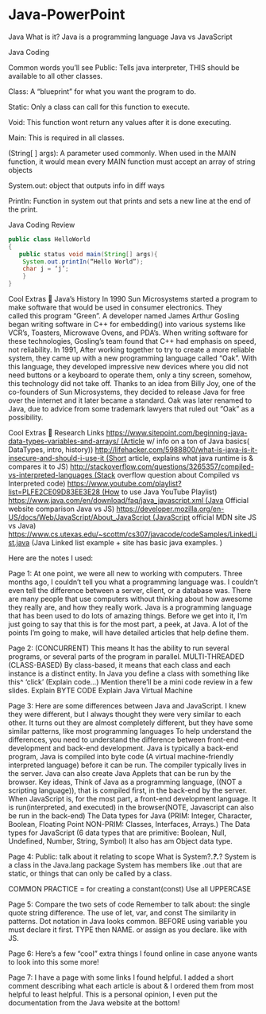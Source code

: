 # Java-PowerPoint
Java
What is it?
Java is a programming language
     Java 		   vs	   JavaScript

Java Coding

Common words you’ll see
Public: Tells java interpreter, THIS should be available to all other classes.

Class: A “blueprint” for what you want the program to do.

Static: Only a class can call for this function to execute.

Void: This function wont return any values after it is done executing.

Main: This is required in all classes.

(String[ ] args): A parameter used commonly. When used in the MAIN function, it would mean every MAIN function must accept an array of string objects

System.out: object that outputs info in diff ways

Println: Function in system out that prints and sets a new line at the end of the print.

Java Coding Review

```java
public class HelloWorld
{
   public status void main(String[] args){
	System.out.printIn(“Hello World”);
	char j = ‘j’;
	}
}
```

Cool Extras 		Java’s History
In 1990 Sun Microsystems started a program to make software that would be used in consumer electronics. They called this program “Green”. A developer named James Arthur Gosling began writing software in C++ for embedding() into various systems like VCR’s, Toasters, Microwave Ovens, and PDA’s. When writing software for these technologies, Gosling’s team found that C++ had emphasis on speed, not reliability. In 1991, After working together to try to create a more reliable system, they came up with a new programming language called “Oak”. With this language, they developed impressive new devices where you did not need buttons or a keyboard to operate them, only a tiny screen, somehow, this technology did not take off. Thanks to an idea from Billy Joy, one of the co-founders of Sun Microsystems, they decided to release Java for free over the internet and it later became a standard. Oak was later renamed to Java, due to advice from some trademark lawyers that ruled out “Oak” as a possibility.

Cool Extras 			Research
Links
https://www.sitepoint.com/beginning-java-data-types-variables-and-arrays/ (Article w/ info on a ton of Java basics( DataTypes, intro, history))
http://lifehacker.com/5988800/what-is-java-is-it-insecure-and-should-i-use-it (Short article, explains what java runtime is & compares it to JS)
http://stackoverflow.com/questions/3265357/compiled-vs-interpreted-languages (Stack overflow question about Compiled vs Interpreted code)
https://www.youtube.com/playlist?list=PLFE2CE09D83EE3E28 (How to use Java YouTube Playlist)
https://www.java.com/en/download/faq/java_javascript.xml (Java Official website comparison Java vs JS)
https://developer.mozilla.org/en-US/docs/Web/JavaScript/About_JavaScript (JavaScript official MDN site JS vs Java)
https://www.cs.utexas.edu/~scottm/cs307/javacode/codeSamples/LinkedList.java (Java Linked list example + site has basic java examples. )

Here are the notes I used:

Page 1:
At one point, we were all new to working with computers. Three months ago, I couldn’t tell you what a programming language was. I couldn’t even tell the difference between a server, client, or a database was. There are many people that use computers without thinking about how awesome they really are, and how they really work. Java is a programming language that has been used to do lots of amazing things. Before we get into it, I’m just going to say that this is for the most part, a peek, at Java. A lot of the points I’m going to make, will have detailed articles that help define them.


Page 2:
(CONCURRENT) This means It has the ability to run several programs, or several parts of the program in parallel. MULTI-THREADED
(CLASS-BASED) By class-based, it means that each class and each instance is a distinct entity. In Java you define a class with something like this^ ‘click’
(Explain code…) Mention there’ll be a mini code review in a few slides.
Explain BYTE CODE
Explain Java Virtual Machine

Page 3:
Here are some differences between Java and JavaScript. I knew they were different, but I always thought they were very similar to each other. It turns out they are almost completely different, but they have some similar patterns, like most programming languages
To help understand the differences, you need to understand the difference between front-end development and back-end development.
Java is typically a back-end program, Java is compiled into byte code (A virtual machine-friendly interpreted language) before it can be run. The compiler typically lives in the server. Java can also create Java Applets that can be run by the browser.
Key ideas, Think of Java as a programming language, ((NOT a scripting language)), that is compiled first, in the back-end by the server. When JavaScript is, for the most part, a front-end development language. It is run(interpreted, and executed) in the browser(NOTE, Javascript can also be run in the back-end)
The Data types for Java (PRIM: Integer, Character, Boolean, Floating Point NON-PRIM: Classes, Interfaces, Arrays.)
The Data types for JavaScript (6 data types that are primitive: Boolean, Null, Undefined, Number, String, Symbol) It also has am Object data type.

Page 4:
Public: talk about it relating to scope
What is System?.___?.___?
System is a class in the Java.lang package
System has members like .out that are static, or things that can only be called by a class.

COMMON PRACTICE = for creating a constant(const) Use all UPPERCASE

Page 5:
Compare the two sets of code
Remember to talk about:
 the single quote string difference.
The use of let, var, and const
The similarity in patterns.
Dot notation in Java looks common.
BEFORE using variable you must declare it first. TYPE then NAME. or assign as you declare. like with JS.

Page 6:
Here’s a few “cool” extra things I found online in case anyone wants to look into this some more!

Page 7:
I  have a page with some links I found helpful. I added a short comment describing what each article is about & I ordered them from most helpful to least helpful. This is a personal opinion, I even put the documentation from the Java website at the bottom!
